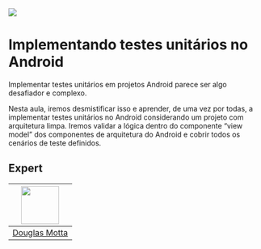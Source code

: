 <img src="https://storage.googleapis.com/golden-wind/experts-club/capa-github.svg" />

# Implementando testes unitários no Android

Implementar testes unitários em projetos Android parece ser algo desafiador e complexo.

Nesta aula, iremos desmistificar isso e aprender, de uma vez por todas, a implementar testes unitários no Android considerando um projeto com arquitetura limpa. Iremos validar a lógica dentro do componente “view model” dos componentes de arquitetura do Android e cobrir todos os cenários de teste definidos.

## Expert

| [<img src="https://avatars.githubusercontent.com/u/3431943?v=4?s=460&u=0ba16a79456c2f250e7579cb388fa18c5c2d7d65&v=4" width="75px;"/>](https://github.com/douglasramalho) |
| :-: |
|[Douglas Motta](https://github.com/douglasramalho)|
